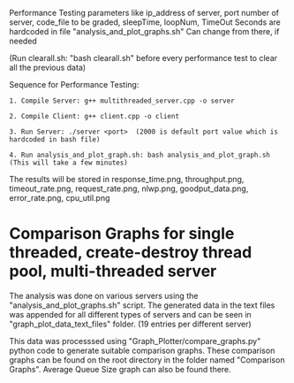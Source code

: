 Performance Testing parameters like ip_address of server, port number of server, code_file to be graded, sleepTime, loopNum, TimeOut Seconds are hardcoded in file "analysis_and_plot_graphs.sh"
Can change from there, if needed

(Run clearall.sh: "bash clearall.sh" before every performance test to clear all the previous data)

Sequence for Performance Testing:

    1. Compile Server: g++ multithreaded_server.cpp -o server

    2. Compile Client: g++ client.cpp -o client

    3. Run Server: ./server <port>  (2000 is default port value which is hardcoded in bash file)

    4. Run analysis_and_plot_graph.sh: bash analysis_and_plot_graph.sh (This will take a few minutes)

The results will be stored in response_time.png, throughput.png, timeout_rate.png, request_rate.png, nlwp.png, goodput_data.png, error_rate.png, cpu_util.png

# Comparison Graphs for single threaded, create-destroy thread pool, multi-threaded server

The analysis was done on various servers using the "analysis_and_plot_graphs.sh" script.
The generated data in the text files was appended for all different types of servers and
can be seen in "graph_plot_data_text_files" folder. (19 entries per different server)

This data was processsed using "Graph_Plotter/compare_graphs.py" python code to generate suitable comparison graphs. These comparison graphs can be found on the root directory in the folder named "Comparison Graphs".
    Average Queue Size graph can also be found there.